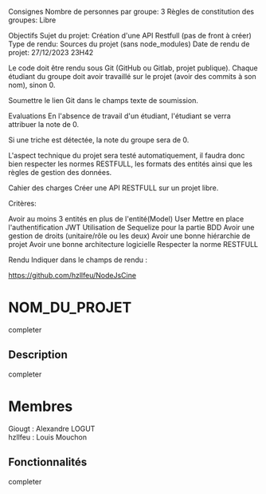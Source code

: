 Consignes Nombre de personnes par groupe: 3 Règles de constitution des groupes: Libre

Objectifs Sujet du projet: Création d'une API Restfull (pas de front à créer) Type de rendu: Sources du projet (sans node_modules) Date de rendu de projet: 27/12/2023 23H42

Le code doit être rendu sous Git (GitHub ou Gitlab, projet publique). Chaque étudiant du groupe doit avoir travaillé sur le projet (avoir des commits à son nom), sinon 0.

Soumettre le lien Git dans le champs texte de soumission.

Evaluations En l'absence de travail d'un étudiant, l'étudiant se verra attribuer la note de 0.

Si une triche est détectée, la note du groupe sera de 0.

L'aspect technique du projet sera testé automatiquement, il faudra donc bien respecter les normes RESTFULL, les formats des entités ainsi que les règles de gestion des données.

Cahier des charges Créer une API RESTFULL sur un projet libre.

Critères:

Avoir au moins 3 entités en plus de l'entité(Model) User Mettre en place l'authentification JWT Utilisation de Sequelize pour la partie BDD Avoir une gestion de droits (unitaire/rôle ou les deux) Avoir une bonne hiérarchie de projet Avoir une bonne architecture logicielle Respecter la norme RESTFULL

Rendu Indiquer dans le champs de rendu :

https://github.com/hzllfeu/NodeJsCine

# NOM_DU_PROJET
completer 
## Description
completer 
# Membres 

Giougt : Alexandre LOGUT <br />
hzllfeu : Louis Mouchon 

## Fonctionnalités
completer 
